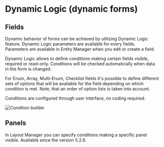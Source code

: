 # Dynamic Logic (dynamic forms)

## Fields

Dynamic behavior of forms can be achieved by utilizing Dynamic Logic feature. Dynamic Logic parameters are available for every fields. Parameters are available in Entity Manager when you edit or create a field.
 
Dynamic Logic allows to define conditions making certain fields visible, required or read-only. Conditions will be checked automatically when data in the form is changed.

For Enum, Array, Multi-Enum, Checklist fields it's possible to define different sets of options that will be available for the field depending on which condition is met. Note, that an order of option lists is taken into account.

Conditions are configured through user interface, no coding required.

![Condition builder](https://raw.githubusercontent.com/espocrm/documentation/master/_static/images/administration/dynamic-logic/1.png)

## Panels

In Layout Manager you can specify conditions making a specific panel visible. Available since the version 5.2.6.
